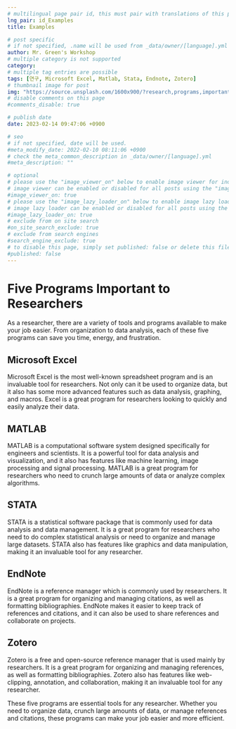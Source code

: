 ```yaml
---
# multilingual page pair id, this must pair with translations of this page. (This name must be unique)
lng_pair: id_Examples
title: Examples

# post specific
# if not specified, .name will be used from _data/owner/[language].yml
author: Mr. Green's Workshop
# multiple category is not supported
category: 
# multiple tag entries are possible
tags: [연구, Microsoft Excel, Matlab, Stata, Endnote, Zotero]
# thumbnail image for post
img: "https://source.unsplash.com/1600x900/?research,programs,important,five"
# disable comments on this page
#comments_disable: true

# publish date
date: 2023-02-14 09:47:06 +0900

# seo
# if not specified, date will be used.
#meta_modify_date: 2022-02-10 08:11:06 +0900
# check the meta_common_description in _data/owner/[language].yml
#meta_description: ""

# optional
# please use the "image_viewer_on" below to enable image viewer for individual pages or posts (_posts/ or [language]/_posts folders).
# image viewer can be enabled or disabled for all posts using the "image_viewer_posts: true" setting in _data/conf/main.yml.
#image_viewer_on: true
# please use the "image_lazy_loader_on" below to enable image lazy loader for individual pages or posts (_posts/ or [language]/_posts folders).
# image lazy loader can be enabled or disabled for all posts using the "image_lazy_loader_posts: true" setting in _data/conf/main.yml.
#image_lazy_loader_on: true
# exclude from on site search
#on_site_search_exclude: true
# exclude from search engines
#search_engine_exclude: true
# to disable this page, simply set published: false or delete this file
#published: false
---
```



# Five Programs Important to Researchers  
  
As a researcher, there are a variety of tools and programs available to make your job easier. From organization to data analysis, each of these five programs can save you time, energy, and frustration.  
  
## Microsoft Excel  
  
Microsoft Excel is the most well-known spreadsheet program and is an invaluable tool for researchers. Not only can it be used to organize data, but it also has some more advanced features such as data analysis, graphing, and macros. Excel is a great program for researchers looking to quickly and easily analyze their data.  
  
## MATLAB  
  
MATLAB is a computational software system designed specifically for engineers and scientists. It is a powerful tool for data analysis and visualization, and it also has features like machine learning, image processing and signal processing. MATLAB is a great program for researchers who need to crunch large amounts of data or analyze complex algorithms.  
  
## STATA  
  
STATA is a statistical software package that is commonly used for data analysis and data management. It is a great program for researchers who need to do complex statistical analysis or need to organize and manage large datasets. STATA also has features like graphics and data manipulation, making it an invaluable tool for any researcher.  
  
## EndNote  
  
EndNote is a reference manager which is commonly used by researchers. It is a great program for organizing and managing citations, as well as formatting bibliographies. EndNote makes it easier to keep track of references and citations, and it can also be used to share references and collaborate on projects.  
  
## Zotero  
  
Zotero is a free and open-source reference manager that is used mainly by researchers. It is a great program for organizing and managing references, as well as formatting bibliographies. Zotero also has features like web-clipping, annotation, and collaboration, making it an invaluable tool for any researcher.  
  
These five programs are essential tools for any researcher. Whether you need to organize data, crunch large amounts of data, or manage references and citations, these programs can make your job easier and more efficient.